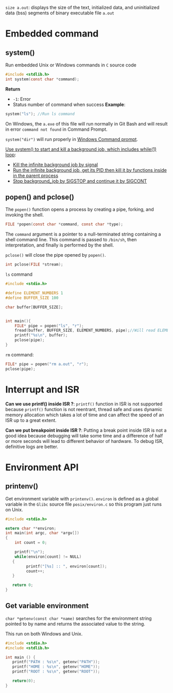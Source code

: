 ``size a.out``: displays the size of the text, initialized data, and uninitialized data (bss) segments of binary executable file ``a.out``

# Embedded command
## system()

Run embedded Unix or Windows commands in ``C`` source code

```c
#include <stdlib.h>
int system(const char *command);
```
**Return**
* ``-1``: Error
* Status number of command when success
**Example**:
```c
system("ls"); //Run ls command
```

On Windows, the ``a.exe`` of this file will run normally in Git Bash and will result in error ``command not found`` in Command Prompt.

``system("dir")`` will run properly in [Windows Command prompt](https://github.com/TranPhucVinh/Windows-Batch).

[Use system() to start and kill a background job, which includes while(1) loop](https://github.com/TranPhucVinh/C/tree/master/Physical%20layer/Process/Background%20job/Background%20job%20with%20infinite%20loop.md):
* [Kill the infinite background job by signal](Background%20job%20with%20infinite%20loop.md#kill-the-infinite-background-job-by-signal)
* [Run the infinite background job, get its PID then kill it by functions inside in the parent process](Background%20job%20with%20infinite%20loop.md#run-the-infinite-background-job-get-its-pid-then-kills-it-by-functions-inside-in-the-parent-process)
* [Stop background_job by SIGSTOP and continue it by SIGCONT](Process/Background%20job/Background%20job%20with%20infinite%20loop.md#stop-background_job-by-sigstop-and-continue-it-by-sigcont)
## popen() and pclose()
The ``popen()`` function opens a process by creating a pipe, forking, and invoking the shell.

```c
FILE *popen(const char *command, const char *type);
```

The ``command`` argument is a pointer to a null-terminated string containing a shell command line.  This command is passed to ``/bin/sh``, then interpretation, and finally is performed by the shell.

``pclose()`` will close the pipe opened by ``popen()``.

```c
int pclose(FILE *stream);
``` 

``ls`` command

```c
#include <stdio.h>

#define ELEMENT_NUMBERS 1
#define BUFFER_SIZE 100

char buffer[BUFFER_SIZE];


int main(){
    FILE* pipe = popen("ls", "r");
    fread(buffer, BUFFER_SIZE, ELEMENT_NUMBERS, pipe);//Will read ELEMENT_NUMBERS*READ_SIZE from fp
    printf("%s\n", buffer);
    pclose(pipe);
}
```

``rm`` command:

```c
FILE* pipe = popen("rm a.out", "r");
pclose(pipe);
```

# Interrupt and ISR

**Can we use printf() inside ISR ?**: ``printf()`` function in ISR is not supported because ``printf()`` function is not reentrant, thread safe and uses dynamic memory allocation which takes a lot of time and can affect the speed of an ISR up to a great extent.

**Can we put breakpoint inside ISR ?**: Putting a break point inside ISR is not a good idea because debugging will take some time and a difference of half or more seconds will lead to different behavior of hardware. To debug ISR, definitive logs are better.

# Environment API

## printenv()

Get environment variable with ``printenv()``. ``environ`` is defined as a global variable in the ``Glibc`` source file ``posix/environ.c`` so this program just runs on Unix.

```c
#include <stdio.h>

extern char **environ;
int main(int argc, char *argv[])
{
    int count = 0;

    printf("\n");
    while(environ[count] != NULL)
   {
         printf("[%s] :: ", environ[count]);
         count++;
   }

   return 0;
}
```
## Get variable environment

``char *getenv(const char *name)`` searches for the environment string pointed to by name and returns the associated value to the string.

This run on both Windows and Unix.

```c
#include <stdio.h>
#include <stdlib.h>

int main () {
   printf("PATH : %s\n", getenv("PATH"));
   printf("HOME : %s\n", getenv("HOME"));
   printf("ROOT : %s\n", getenv("ROOT"));

   return(0);
}
```
